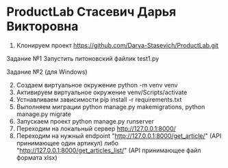 # ProductLab Стасевич Дарья Викторовна

1) Клонируем проект https://github.com/Darya-Stasevich/ProductLab.git

Задание №1 Запустить питоновский файлик test1.py

Задание №2 (для Windows)

2) Создаем виртуальное окружение python -m venv venv
3) Активируем виртуальное окружение venv/Scripts/activate
4) Устнавливаем зависимости pip install -r requirements.txt
5) Выполняем миграции python manage.py makemigrations,
python manage.py migrate
6) Запускаем проект python manage.py runserver
7) Переходим на локальный сервер http://127.0.0.1:8000/
8) Переходим на нужный endpoint "http://127.0.0.1:8000/get_article/" (API принимающее один артикул)
либо "http://127.0.0.1:8000/get_articles_list/" (API принимающее файл формата xlsx)
